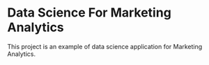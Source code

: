 # Data Science For Marketing Analytics

This project is an example of data science application for Marketing Analytics.
